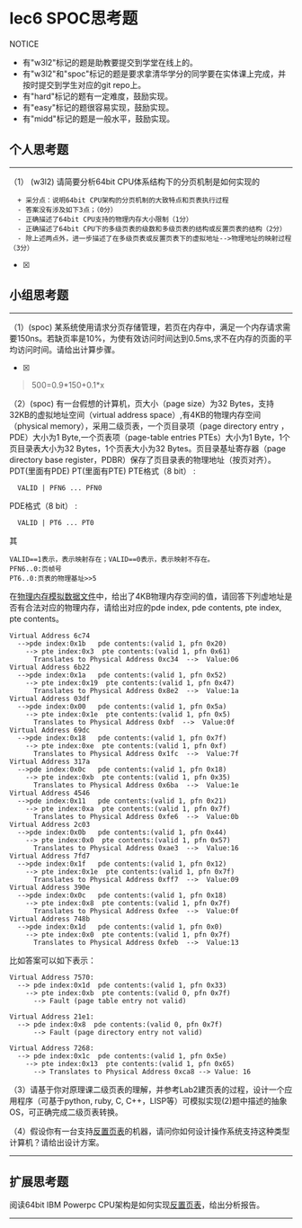 # lec6 SPOC思考题


NOTICE
- 有"w3l2"标记的题是助教要提交到学堂在线上的。
- 有"w3l2"和"spoc"标记的题是要求拿清华学分的同学要在实体课上完成，并按时提交到学生对应的git repo上。
- 有"hard"标记的题有一定难度，鼓励实现。
- 有"easy"标记的题很容易实现，鼓励实现。
- 有"midd"标记的题是一般水平，鼓励实现。


## 个人思考题
---

（1） (w3l2) 请简要分析64bit CPU体系结构下的分页机制是如何实现的

```
  + 采分点：说明64bit CPU架构的分页机制的大致特点和页表执行过程
  - 答案没有涉及如下3点；（0分）
  - 正确描述了64bit CPU支持的物理内存大小限制（1分）
  - 正确描述了64bit CPU下的多级页表的级数和多级页表的结构或反置页表的结构（2分）
  - 除上述两点外，进一步描述了在多级页表或反置页表下的虚拟地址-->物理地址的映射过程（3分）
 ```
- [x]  

>  

## 小组思考题
---

（1）(spoc) 某系统使用请求分页存储管理，若页在内存中，满足一个内存请求需要150ns。若缺页率是10%，为使有效访问时间达到0.5ms,求不在内存的页面的平均访问时间。请给出计算步骤。 

- [x]  

> 500=0.9\*150+0.1\*x

（2）(spoc) 有一台假想的计算机，页大小（page size）为32 Bytes，支持32KB的虚拟地址空间（virtual address space）,有4KB的物理内存空间（physical memory），采用二级页表，一个页目录项（page directory entry ，PDE）大小为1 Byte,一个页表项（page-table entries
PTEs）大小为1 Byte，1个页目录表大小为32 Bytes，1个页表大小为32 Bytes。页目录基址寄存器（page directory base register，PDBR）保存了页目录表的物理地址（按页对齐）。
PDT(里面有PDE)  PT(里面有PTE)
PTE格式（8 bit） :
```
  VALID | PFN6 ... PFN0
```
PDE格式（8 bit） :
```
  VALID | PT6 ... PT0
```
其
```
VALID==1表示，表示映射存在；VALID==0表示，表示映射不存在。
PFN6..0:页帧号
PT6..0:页表的物理基址>>5
```
在[物理内存模拟数据文件](./03-2-spoc-testdata.md)中，给出了4KB物理内存空间的值，请回答下列虚地址是否有合法对应的物理内存，请给出对应的pde index, pde contents, pte index, pte contents。
```
Virtual Address 6c74
  -->pde index:0x1b   pde contents:(valid 1, pfn 0x20)
    --> pte index:0x3  pte contents:(valid 1, pfn 0x61)
      Translates to Physical Address 0xc34  -->  Value:06
Virtual Address 6b22
  -->pde index:0x1a   pde contents:(valid 1, pfn 0x52)
    --> pte index:0x19  pte contents:(valid 1, pfn 0x47)
      Translates to Physical Address 0x8e2  -->  Value:1a
Virtual Address 03df
  -->pde index:0x00   pde contents:(valid 1, pfn 0x5a)
    --> pte index:0x1e  pte contents:(valid 1, pfn 0x5)
      Translates to Physical Address 0xbf  -->  Value:0f
Virtual Address 69dc
  -->pde index:0x18   pde contents:(valid 1, pfn 0x7f)
    --> pte index:0xe  pte contents:(valid 1, pfn 0xf)
      Translates to Physical Address 0x1fc  -->  Value:7f
Virtual Address 317a
  -->pde index:0x0c   pde contents:(valid 1, pfn 0x18)
    --> pte index:0xb  pte contents:(valid 1, pfn 0x35)
      Translates to Physical Address 0x6ba  -->  Value:1e
Virtual Address 4546
  -->pde index:0x11   pde contents:(valid 1, pfn 0x21)
    --> pte index:0xa  pte contents:(valid 1, pfn 0x7f)
      Translates to Physical Address 0xfe6  -->  Value:0b
Virtual Address 2c03
  -->pde index:0x0b   pde contents:(valid 1, pfn 0x44)
    --> pte index:0x0  pte contents:(valid 1, pfn 0x57)
      Translates to Physical Address 0xae3  -->  Value:16
Virtual Address 7fd7
  -->pde index:0x1f   pde contents:(valid 1, pfn 0x12)
    --> pte index:0x1e  pte contents:(valid 1, pfn 0x7f)
      Translates to Physical Address 0xff7  -->  Value:09
Virtual Address 390e
  -->pde index:0x0c   pde contents:(valid 1, pfn 0x18)
    --> pte index:0x8  pte contents:(valid 1, pfn 0x7f)
      Translates to Physical Address 0xfee  -->  Value:0f
Virtual Address 748b
  -->pde index:0x1d   pde contents:(valid 1, pfn 0x0)
    --> pte index:0x0  pte contents:(valid 1, pfn 0x7f)
      Translates to Physical Address 0xfeb  -->  Value:13
```

比如答案可以如下表示：
```
Virtual Address 7570:
  --> pde index:0x1d  pde contents:(valid 1, pfn 0x33)
    --> pte index:0xb  pte contents:(valid 0, pfn 0x7f)
      --> Fault (page table entry not valid)
      
Virtual Address 21e1:
  --> pde index:0x8  pde contents:(valid 0, pfn 0x7f)
      --> Fault (page directory entry not valid)

Virtual Address 7268:
  --> pde index:0x1c  pde contents:(valid 1, pfn 0x5e)
    --> pte index:0x13  pte contents:(valid 1, pfn 0x65)
      --> Translates to Physical Address 0xca8 --> Value: 16
```



（3）请基于你对原理课二级页表的理解，并参考Lab2建页表的过程，设计一个应用程序（可基于python, ruby, C, C++，LISP等）可模拟实现(2)题中描述的抽象OS，可正确完成二级页表转换。


（4）假设你有一台支持[反置页表](http://en.wikipedia.org/wiki/Page_table#Inverted_page_table)的机器，请问你如何设计操作系统支持这种类型计算机？请给出设计方案。


--- 

## 扩展思考题

阅读64bit IBM Powerpc CPU架构是如何实现[反置页表](http://en.wikipedia.org/wiki/Page_table#Inverted_page_table)，给出分析报告。

--- 
